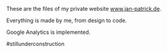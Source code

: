 These are the files of my private website www.jan-patrick.de.

Everything is made by me, from design to code.

Google Analytics is implemented.

#stillunderconstruction
